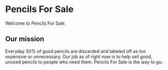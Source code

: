 # Pencils For Sale

Welcome to Pencils For Sale.



## Our mission

Everyday 50% of good pencils are discarded and labeled off as too expensive or unnecessary. Our job as of right now is to help sell good, unused pencils to people who need them. Pencils For Sale is the way to go.


